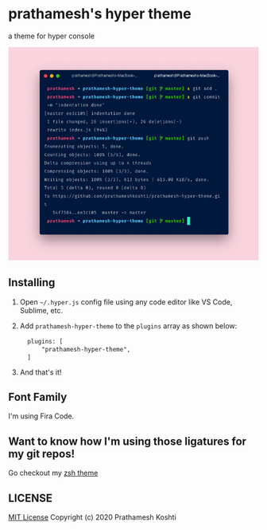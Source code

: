 # prathamesh's hyper theme

a theme for hyper console

![Screenshot of my console][screenshot]

[screenshot]: https://github.com/prathameshkoshti/prathamesh-hyper-theme/raw/master/Screenshot%20-%20Prathamesh's%20hyper%20theme.png "Screenshot"

## Installing

1.  Open `~/.hyper.js` config file using any code editor like VS Code, Sublime, etc.
2.  Add `prathamesh-hyper-theme` to the `plugins` array as shown below:

          plugins: [
              "prathamesh-hyper-theme",
          ]

3.  And that's it!

## Font Family

I'm using Fira Code.

## Want to know how I'm using those ligatures for my git repos!

Go checkout my [zsh theme](https://github.com/prathameshkoshti/prathamesh-zsh-theme)

## LICENSE

[MIT License](../blob/master/LICENSE) Copyright (c) 2020 Prathamesh Koshti
